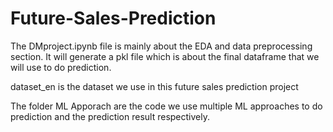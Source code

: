 # Future-Sales-Prediction

The DMproject.ipynb file is mainly about the EDA and data preprocessing section. It will generate a pkl file which is about the final dataframe that we will use to do prediction.

dataset_en is the dataset we use in this future sales prediction project

The folder ML Apporach are the code we use multiple ML approaches to do prediction and the prediction result respectively.


